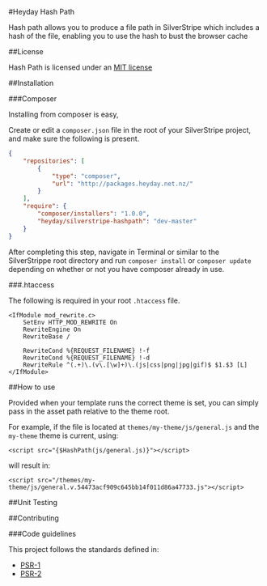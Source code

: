 #Heyday Hash Path

Hash path allows you to produce a file path in SilverStripe which includes a hash of the file, enabling you to use the hash to bust the browser cache

##License

Hash Path is licensed under an [MIT license](http://heyday.mit-license.org/)

##Installation

###Composer

Installing from composer is easy, 

Create or edit a `composer.json` file in the root of your SilverStripe project, and make sure the following is present.

```json
{
    "repositories": [
        {
            "type": "composer",
            "url": "http://packages.heyday.net.nz/"
        }
    ],
    "require": {
        "composer/installers": "1.0.0",
        "heyday/silverstripe-hashpath": "dev-master"
    }
}
```

After completing this step, navigate in Terminal or similar to the SilverStrippe root directory and run `composer install` or `composer update` depending on whether or not you have composer already in use.

###.htaccess

The following is required in your root `.htaccess` file.

```
<IfModule mod_rewrite.c>
    SetEnv HTTP_MOD_REWRITE On
    RewriteEngine On
    RewriteBase /

    RewriteCond %{REQUEST_FILENAME} !-f
    RewriteCond %{REQUEST_FILENAME} !-d
    RewriteRule ^(.+)\.(v\.[\w]+)\.(js|css|png|jpg|gif)$ $1.$3 [L]
</IfModule>
```

##How to use

Provided when your template runs the correct theme is set, you can simply pass in the asset path relative to the theme root.

For example, if the file is located at `themes/my-theme/js/general.js` and the `my-theme` theme is current, using:

    <script src="{$HashPath(js/general.js)}"></script>

will result in:

    <script src="/themes/my-theme/js/general.v.54473acf909c645bb14f011d86a47733.js"></script>



##Unit Testing

##Contributing

###Code guidelines

This project follows the standards defined in:

* [PSR-1](https://github.com/pmjones/fig-standards/blob/psr-1-style-guide/proposed/PSR-1-basic.md)
* [PSR-2](https://github.com/pmjones/fig-standards/blob/psr-1-style-guide/proposed/PSR-2-advanced.md)